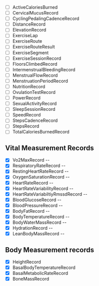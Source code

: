 - [ ] ActiveCaloriesBurned
- [ ] CervicalMucusRecord
- [ ] CyclingPedalingCadenceRecord
- [ ] DistanceRecord
- [ ] ElevationRecord
- [ ] ExerciseLap
- [ ] ExerciseRoute
- [ ] ExerciseRouteResult
- [ ] ExerciseSegment
- [ ] ExerciseSessionRecord
- [ ] FloorsClimbedRecord
- [ ] IntermenstrualBleedingRecord
- [ ] MenstrualFlowRecord
- [ ] MenstruationPeriodRecord
- [ ] NutritionRecord
- [ ] OvulationTestRecord
- [ ] PowerRecord
- [ ] SexualActivityRecord 
- [ ] SleepSessionRecord
- [ ] SpeedRecord
- [ ] StepsCadenceRecord
- [ ] StepsRecord
- [ ] TotalCaloriesBurnedRecord

## Vital Measurement Records

- [x] Vo2MaxRecord --
- [x] RespiratoryRateRecord --
- [x] RestingHeartRateRecord --
- [x] OxygenSaturationRecord --
- [x] HeartRateRecord --
- [x] HeartRateVariabilityRecord --
- [x] HeartRateVariabiltiyRmssdRecord --
- [x] BloodGlucoseRecord --
- [x] BloodPressureRecord --
- [x] BodyFatRecord --
- [x] BodyTemperatureRecord --
- [x] BodyWaterMassRecord --
- [x] HydrationRecord --
- [x] LeanBodyMassRecord --
## Body Measurement records

- [x] HeightRecord 
- [x] BasalBodyTemperatureRecord 
- [x] BasalMetabolicRateRecord 
- [x] BoneMassRecord 
